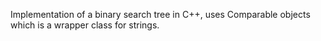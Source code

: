 Implementation of a binary search tree in C++, uses Comparable objects which is a wrapper class for strings. 
